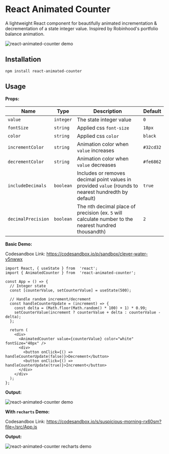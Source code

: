 # React Animated Counter

A lightweight React component for beautifully animated incrementation & decrementation of a state integer value. Inspired by Robinhood's portfolio balance animation. 

![react-animated-counter demo](https://media.giphy.com/media/v1.Y2lkPTc5MGI3NjExZTBmNDRiNmEzNThmOWVlODg4NzVhZDA2ZjY0OTJiZmZlMDg2ZTZkOSZjdD1n/NrKPwl0quI0OtavaBR/giphy.gif)

## Installation

`npm install react-animated-counter`

## Usage

**Props:**

|     Name         |     Type     |             Description                                                                                |     Default    |
|------------------|--------------|--------------------------------------------------------------------------------------------------------|----------------|
|   `value`        | `integer`    | The state integer value                                                                                | `0`            |
|   `fontSize`     | `string`     | Applied css `font-size`                                                                                | `18px`         |
|   `color`        | `string`     | Applied css `color`                                                                                    | `black`        |
| `incrementColor` | `string`     | Animation color when `value` increases                                                                 | `#32cd32`      |
| `decrementColor` | `string`     | Animation color when `value` decreases                                                                 | `#fe6862`      |
|`includeDecimals` | `boolean`    | Includes or removes decimal point values in provided `value` (rounds to nearest hundredth by default)  | `true`         |
|`decimalPrecision`| `boolean`    | The nth decimal place of precision (ex. `5` will calculate number to the nearest hundred thousandth)   | `2`            |

**Basic Demo:**

Codesandbox Link: https://codesandbox.io/p/sandbox/clever-water-v5nwwx

```
import React, { useState } from  'react';
import { AnimatedCounter } from  'react-animated-counter';

const App = () => {
  // Integer state
  const [counterValue, setCounterValue] = useState(500);

  // Handle random increment/decrement
  const handleCounterUpdate = (increment) => {
    const delta = (Math.floor(Math.random() * 100) + 1) * 0.99;
    setCounterValue(increment ? counterValue + delta : counterValue - delta);
  };

  return (
    <div>
      <AnimatedCounter value={counterValue} color="white" fontSize="40px" />
      <div>
        <button onClick={() => handleCounterUpdate(false)}>Decrement</button>
        <button onClick={() => handleCounterUpdate(true)}>Increment</button>
      </div>
    </div>
  );
};
```

**Output:**

![react-animated-counter demo](https://media.giphy.com/media/v1.Y2lkPTc5MGI3NjExMzhwbnF0NDU1ZmhsMHRnZnFwdzVycXU5b2MzYnpxZ3ZtZzFhNG0xNyZlcD12MV9pbnRlcm5hbF9naWZfYnlfaWQmY3Q9Zw/N3Xsj09Gp9GbrKF86E/giphy.gif)

**With `recharts` Demo:**

Codesandbox Link: https://codesandbox.io/s/suspicious-morning-rx60sm?file=/src/App.js

**Output:**

![react-animated-counter recharts demo](https://media.giphy.com/media/v1.Y2lkPTc5MGI3NjExMXFoaHkzOG5oMG05aTF6dHo0NHRmOGxmdjQ0Zm1xdGdvNWprNDcyOSZlcD12MV9pbnRlcm5hbF9naWZfYnlfaWQmY3Q9Zw/IJP2ng53lyeF5QXi5T/giphy.gif)

